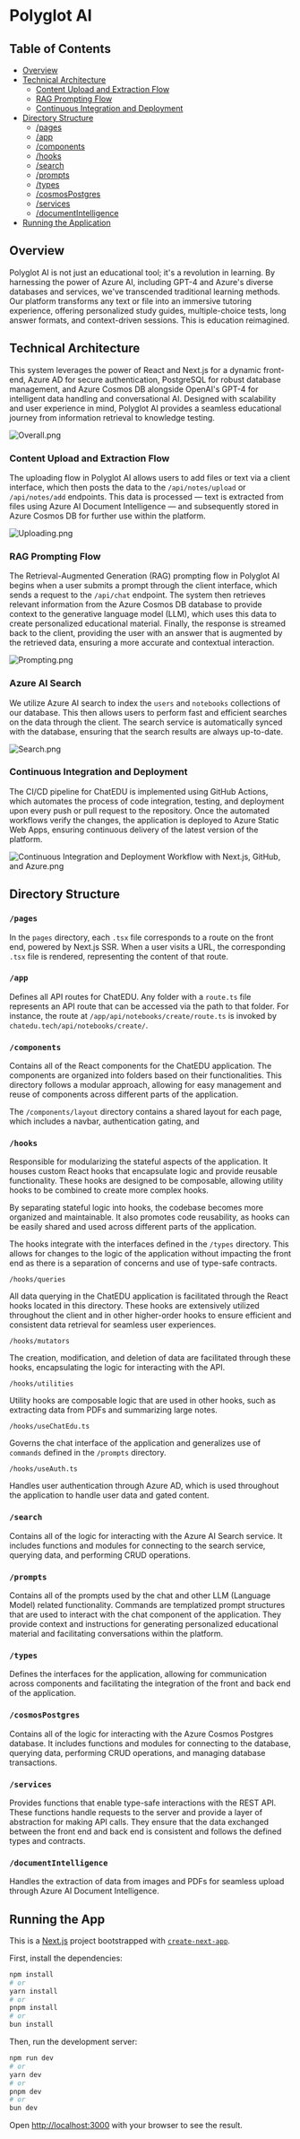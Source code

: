 # Polyglot AI

## Table of Contents

- [Overview](#overview)
- [Technical Architecture](#technical-architecture)
    - [Content Upload and Extraction Flow](#content-upload-and-extraction-flow)
    - [RAG Prompting Flow](#rag-prompting-flow)
    - [Continuous Integration and Deployment](#continuous-integration-and-deployment)
- [Directory Structure](#directory-structure)
  - [/pages](#pages)
  - [/app](#app)
  - [/components](#components)
  - [/hooks](#hooks)
  - [/search](#search)
  - [/prompts](#prompts)
  - [/types](#types)
  - [/cosmosPostgres](#cosmospostgres)
  - [/services](#services)
  - [/documentIntelligence](#documentintelligence)
- [Running the Application](#running-the-app)

## Overview

Polyglot AI is not just an educational tool; it's a revolution in learning. By harnessing the power of Azure AI, including GPT-4 and Azure's diverse databases and services, we've transcended traditional learning methods. Our platform transforms any text or file into an immersive tutoring experience, offering personalized study guides, multiple-choice tests, long answer formats, and context-driven sessions. This is education reimagined.

## Technical Architecture

This system leverages the power of React and Next.js for a dynamic front-end, Azure AD for secure authentication, PostgreSQL for robust database management, and Azure Cosmos DB alongside OpenAI's GPT-4 for intelligent data handling and conversational AI. Designed with scalability and user experience in mind, Polyglot AI provides a seamless educational journey from information retrieval to knowledge testing.

![Overall.png](https://raw.githubusercontent.com/chat-edu/chat-edu/main/public/architecture/overall.png)

### Content Upload and Extraction Flow

The uploading flow in Polyglot AI allows users to add files or text via a client interface, which then posts the data to the `/api/notes/upload` or `/api/notes/add` endpoints. This data is processed — text is extracted from files using Azure AI Document Intelligence — and subsequently stored in Azure Cosmos DB for further use within the platform.

![Uploading.png](https://raw.githubusercontent.com/chat-edu/chat-edu/main/public/architecture/uploading.png)

### RAG Prompting Flow

The Retrieval-Augmented Generation (RAG) prompting flow in Polyglot AI begins when a user submits a prompt through the client interface, which sends a request to the `/api/chat` endpoint. The system then retrieves relevant information from the Azure Cosmos DB database to provide context to the generative language model (LLM), which uses this data to create personalized educational material. Finally, the response is streamed back to the client, providing the user with an answer that is augmented by the retrieved data, ensuring a more accurate and contextual interaction.

![Prompting.png](https://raw.githubusercontent.com/chat-edu/chat-edu/main/public/architecture/prompting.png)


### Azure AI Search

We utilize Azure AI search to index the `users` and `notebooks` collections of our database. This then allows users to perform fast and efficient searches on the data through the client. The search service is automatically synced with the database, ensuring that the search results are always up-to-date.

![Search.png](https://raw.githubusercontent.com/chat-edu/chat-edu/main/public/architecture/search.png)

### Continuous Integration and Deployment

The CI/CD pipeline for ChatEDU is implemented using GitHub Actions, which automates the process of code integration, testing, and deployment upon every push or pull request to the repository. Once the automated workflows verify the changes, the application is deployed to Azure Static Web Apps, ensuring continuous delivery of the latest version of the platform.

![Continuous Integration and Deployment Workflow with Next.js, GitHub, and Azure.png](https://raw.githubusercontent.com/chat-edu/chat-edu/main/public/architecture/deployment.png)

## Directory Structure

### `/pages`

In the `pages` directory, each `.tsx` file corresponds to a route on the front end, powered by Next.js SSR. When a user visits a URL, the corresponding `.tsx` file is rendered, representing the content of that route.

### `/app`

Defines all API routes for ChatEDU. Any folder with a `route.ts` file represents an API route that can be accessed via the path to that folder. For instance, the route at `/app/api/notebooks/create/route.ts` is invoked by `chatedu.tech/api/notebooks/create/`.

### `/components`

Contains all of the React components for the ChatEDU application. The components are organized into folders based on their functionalities. This directory follows a modular approach, allowing for easy management and reuse of components across different parts of the application.

The `/components/layout` directory contains a shared layout for each page, which includes a navbar, authentication gating, and

### `/hooks`

Responsible for modularizing the stateful aspects of the application. It houses custom React hooks that encapsulate logic and provide reusable functionality. These hooks are designed to be composable, allowing utility hooks to be combined to create more complex hooks.

By separating stateful logic into hooks, the codebase becomes more organized and maintainable. It also promotes code reusability, as hooks can be easily shared and used across different parts of the application.

The hooks integrate with the interfaces defined in the `/types` directory. This allows for changes to the logic of the application without impacting the front end as there is a separation of concerns and use of type-safe contracts.

`/hooks/queries`

All data querying in the ChatEDU application is facilitated through the React hooks located in this directory. These hooks are extensively utilized throughout the client and in other higher-order hooks to ensure efficient and consistent data retrieval for seamless user experiences.

`/hooks/mutators`

The creation, modification, and deletion of data are facilitated through these hooks, encapsulating the logic for interacting with the API.

`/hooks/utilities`

Utility hooks are composable logic that are used in other hooks, such as extracting data from PDFs and summarizing large notes.

`/hooks/useChatEdu.ts`

Governs the chat interface of the application and generalizes use of `commands` defined in the `/prompts` directory.

`/hooks/useAuth.ts`

Handles user authentication through Azure AD, which is used throughout the application to handle user data and gated content.

### `/search`

Contains all of the logic for interacting with the Azure AI Search service. It includes functions and modules for connecting to the search service, querying data, and performing CRUD operations.

### `/prompts`

Contains all of the prompts used by the chat and other LLM (Language Model) related functionality. Commands are templatized prompt structures that are used to interact with the chat component of the application. They provide context and instructions for generating personalized educational material and facilitating conversations within the platform.

### `/types`

Defines the interfaces for the application, allowing for communication across components and facilitating the integration of the front and back end of the application.

### `/cosmosPostgres`

Contains all of the logic for interacting with the Azure Cosmos Postgres database. It includes functions and modules for connecting to the database, querying data, performing CRUD operations, and managing database transactions.

### `/services`

Provides functions that enable type-safe interactions with the REST API. These functions handle requests to the server and provide a layer of abstraction for making API calls. They ensure that the data exchanged between the front end and back end is consistent and follows the defined types and contracts.

### `/documentIntelligence`

Handles the extraction of data from images and PDFs for seamless upload through Azure AI Document Intelligence.

## Running the App

This is a [Next.js](https://nextjs.org/) project bootstrapped with [`create-next-app`](https://github.com/vercel/next.js/tree/canary/packages/create-next-app).

First, install the dependencies:

```bash
npm install
# or
yarn install
# or
pnpm install
# or
bun install
```

Then, run the development server:

```bash
npm run dev
# or
yarn dev
# or
pnpm dev
# or
bun dev
```

Open [http://localhost:3000](http://localhost:3000) with your browser to see the result.
